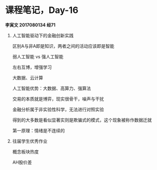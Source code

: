 # 课程笔记，Day-16

**李寅文 2017080134 经71**

1. 人工智能驱动下的金融创新实践

   区别A与非A即是知识，两者之间的活动应该即是智能

   弱人工智能 vs 强人工智能

   左右互博，增强学习

   大数据、云计算

   人工智能优势：大数据、高算力、强算法

   交易的本质就是博弈，现实很骨干，噪声与干扰

   金融分析属于非实验性科学，无法进行对照实验

   得到的大多数是看似显著实则是欺骗式的模式，这个现象被称作数据迁就

   第一原理：情绪是不连续的

2. 往届学生优秀作业

   概念板块热度

   AH股价差